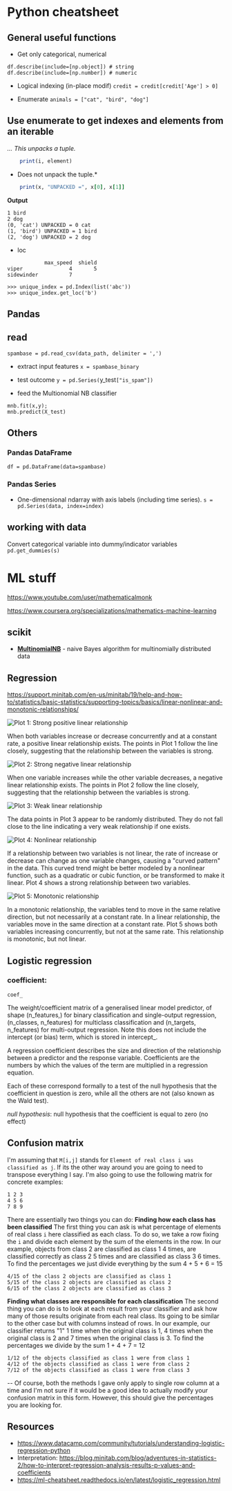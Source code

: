 # Python cheatsheet

## General useful functions

- Get only categorical, numerical 
```df.describe(include=['category']) # categorical 
df.describe(include=[np.object]) # string
df.describe(include=[np.number]) # numeric
```

- Logical indexing (in-place modif)
`credit = credit[credit['Age'] > 0]`

- Enumerate
`animals = ["cat", "bird", "dog"]`

## Use enumerate to get indexes and elements from an iterable
*... This unpacks a tuple.*

```for i, element in enumerate(animals):
    print(i, element)
```

* Does not unpack the tuple.*

```for x in enumerate(animals):
    print(x, "UNPACKED =", x[0], x[1]]
```

**Output**

```0 cat
1 bird
2 dog
(0, 'cat') UNPACKED = 0 cat
(1, 'bird') UNPACKED = 1 bird
(2, 'dog') UNPACKED = 2 dog
```

- loc
```df.loc[['viper', 'sidewinder']]
            max_speed  shield
viper               4       5
sidewinder          7       

>>> unique_index = pd.Index(list('abc'))
>>> unique_index.get_loc('b')
```

## Pandas
## read 
```data_path = os.path.join(os.getcwd(), 'datasets', 'spambase.csv')
spambase = pd.read_csv(data_path, delimiter = ',')
```
- extract input features
`x = spambase_binary`
- test outcome
`y = pd.Series(`y_test`["is_spam"])`

- feed the Multionomial NB classifier
```mnb = MultinomialNB()
mnb.fit(x,y);
mnb.predict(X_test)
```
    
## Others
### Pandas DataFrame

`df = pd.DataFrame(data=spambase)`

### Pandas Series

* One-dimensional ndarray with axis labels (including time series).
`s = pd.Series(data, index=index)`
## working with data

Convert categorical variable into dummy/indicator variables 
`pd.get_dummies(s)`
    
# ML stuff
https://www.youtube.com/user/mathematicalmonk

https://www.coursera.org/specializations/mathematics-machine-learning

## scikit
- [**MultinomialNB**](https://scikit-learn.org/0.19/modules/generated/sklearn.naive_bayes.MultinomialNB.html#sklearn.naive_bayes.MultinomialNB) - naive Bayes algorithm for multinomially distributed data
## Regression

https://support.minitab.com/en-us/minitab/19/help-and-how-to/statistics/basic-statistics/supporting-topics/basics/linear-nonlinear-and-monotonic-relationships/

![Plot 1: Strong positive linear relationship](https://support.minitab.com/en-us/minitab/19/media/generated-content/images/scatterplot_linear_relationship.png)


When both variables increase or decrease concurrently and at a constant rate, a positive linear relationship exists. The points in Plot 1 follow the line closely, suggesting that the relationship between the variables is strong. 

![Plot 2: Strong negative linear relationship](https://support.minitab.com/en-us/minitab/19/media/generated-content/images/scatterplot_strong_negative_linear_relationship.png)


When one variable increases while the other variable decreases, a negative linear relationship exists. The points in Plot 2 follow the line closely, suggesting that the relationship between the variables is strong. 

![Plot 3: Weak linear relationship](https://support.minitab.com/en-us/minitab/19/media/generated-content/images/scatterplot_weak_linear_relationship.png)


The data points in Plot 3 appear to be randomly distributed. They do not fall close to the line indicating a very weak relationship if one exists. 

![Plot 4: Nonlinear relationship](https://support.minitab.com/en-us/minitab/19/media/generated-content/images/scatterplot_quadratic_model.png)


If a relationship between two variables is not linear, the rate of increase or decrease can change as one variable changes, causing a "curved pattern" in the data. This curved trend might be better modeled by a nonlinear function, such as a quadratic or cubic function, or be transformed to make it linear. Plot 4 shows a strong relationship between two variables.

![Plot 5: Monotonic relationship](https://support.minitab.com/en-us/minitab/19/media/generated-content/images/scatterplot_cubic_relationship.png)


In a monotonic relationship, the variables tend to move in the same relative direction, but not necessarily at a constant rate. In a linear relationship, the variables move in the same direction at a constant rate. Plot 5 shows both variables increasing concurrently, but not at the same rate. This relationship is monotonic, but not linear. 
## Logistic regression
### coefficient:
`coef_`

The weight/coefficient matrix of a generalised linear model predictor, of shape (n_features,) for binary classification and single-output regression, (n_classes, n_features) for multiclass classification and (n_targets, n_features) for multi-output regression. Note this does not include the intercept (or bias) term, which is stored in intercept_.

A regression coefficient describes the size and direction of the relationship between a predictor and the response variable. Coefficients are the numbers by which the values of the term are multiplied in a regression equation.

Each of these correspond formally to a test of the null hypothesis that the coefficient in question is zero, while all the others are not (also known as the Wald test).

*null hypothesis*:  null hypothesis that the coefficient is equal to zero (no effect)

## Confusion matrix

I'm assuming that `M[i,j]` stands for `Element of real class i was classified as j`. If its the other way around you are going to need to transpose everything I say. I'm also going to use the following matrix for concrete examples:

    1 2 3
    4 5 6
    7 8 9

There are essentially two things you can do:
**Finding how each class has been classified**
The first thing you can ask is what percentage of elements of real class `i` here classified as each class. To do so, we take a row fixing the `i` and divide each element by the sum of the elements in the row. In our example, objects from class 2 are classified as class 1 4 times, are classified correctly as class 2 5 times and are classified as class 3 6 times. To find the percentages we just divide everything by the sum 4 + 5 + 6 = 15

    4/15 of the class 2 objects are classified as class 1
    5/15 of the class 2 objects are classified as class 2
    6/15 of the class 2 objects are classified as class 3

**Finding what classes are responsible for each classification**
The second thing you can do is to look at each result from your classifier and ask how many of those results originate from each real class. Its going to be similar to the other case but with columns instead of rows. In our example, our classifier returns "1" 1 time when the original class is 1, 4 times when the original class is 2 and 7 times when the original class is 3. To find the percentages we divide by the sum 1 + 4 + 7 = 12

    1/12 of the objects classified as class 1 were from class 1
    4/12 of the objects classified as class 1 were from class 2
    7/12 of the objects classified as class 1 were from class 3

--
Of course, both the methods I gave only apply to single row column at a time and I'm not sure if it would be a good idea to actually modify your confusion matrix in this form. However, this should give the percentages you are looking for.

## Resources
* https://www.datacamp.com/community/tutorials/understanding-logistic-regression-python
* Interpretation: https://blog.minitab.com/blog/adventures-in-statistics-2/how-to-interpret-regression-analysis-results-p-values-and-coefficients
* https://ml-cheatsheet.readthedocs.io/en/latest/logistic_regression.html
